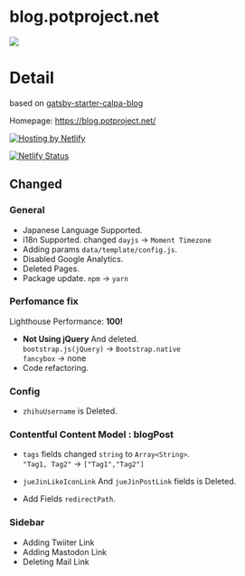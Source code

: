 # blog.potproject.net

![](https://images.ctfassets.net/a9tjjm7bfbeq/34zPvI0Gg8qmgQC2smiO02/ece193cd4f66607af41f5d7315fabeab/new.PNG)

# Detail

based on [gatsby-starter-calpa-blog](https://github.com/calpa/gatsby-starter-calpa-blog/)

Homepage: https://blog.potproject.net/

[![Hosting by Netlify](https://www.netlify.com/img/global/badges/netlify-color-bg.svg)](https://www.netlify.com)

[![Netlify Status](https://api.netlify.com/api/v1/badges/7044dacd-270b-4cdf-b5ea-4325248472fc/deploy-status)](https://app.netlify.com/sites/blog-potproject-net/deploys)

## Changed

### General

- Japanese Language Supported.
- i18n Supported. changed `dayjs` -> `Moment Timezone`
- Adding params `data/template/config.js`.
- Disabled Google Analytics.
- Deleted Pages.
- Package update. `npm` -> `yarn`

### Perfomance fix

Lighthouse Performance: **100!**

- **Not Using jQuery** And deleted.  
  `bootstrap.js(jQuery)` -> `Bootstrap.native`  
  `fancybox` -> none
- Code refactoring.

### Config

- `zhihuUsername` is Deleted.

### Contentful Content Model : blogPost

- `tags` fields changed `string` to `Array<String>`.  
  `"Tag1, Tag2"` -> `["Tag1","Tag2"]`

- `jueJinLikeIconLink` And `jueJinPostLink` fields is Deleted.

- Add Fields `redirectPath`.

### Sidebar

- Adding Twiiter Link
- Adding Mastodon Link
- Deleting Mail Link

